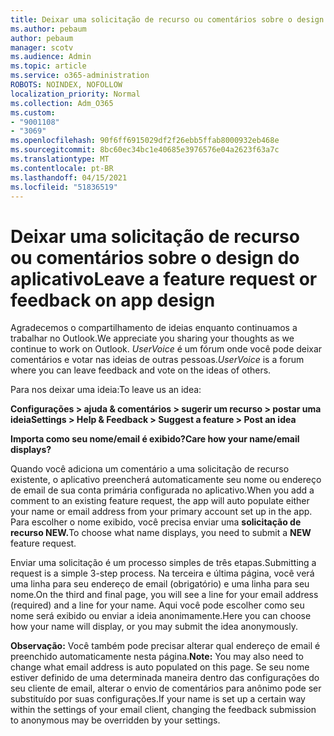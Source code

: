 ```yaml
---
title: Deixar uma solicitação de recurso ou comentários sobre o design do aplicativo
ms.author: pebaum
author: pebaum
manager: scotv
ms.audience: Admin
ms.topic: article
ms.service: o365-administration
ROBOTS: NOINDEX, NOFOLLOW
localization_priority: Normal
ms.collection: Adm_O365
ms.custom:
- "9001108"
- "3069"
ms.openlocfilehash: 90f6ff6915029df2f26ebb5ffab8000932eb468e
ms.sourcegitcommit: 8bc60ec34bc1e40685e3976576e04a2623f63a7c
ms.translationtype: MT
ms.contentlocale: pt-BR
ms.lasthandoff: 04/15/2021
ms.locfileid: "51836519"
---
```

# <a name="leave-a-feature-request-or-feedback-on-app-design"></a><span data-ttu-id="7f7a4-102">Deixar uma solicitação de recurso ou comentários sobre o design do aplicativo</span><span class="sxs-lookup"><span data-stu-id="7f7a4-102">Leave a feature request or feedback on app design</span></span>

<span data-ttu-id="7f7a4-103">Agradecemos o compartilhamento de ideias enquanto continuamos a trabalhar no Outlook.</span><span class="sxs-lookup"><span data-stu-id="7f7a4-103">We appreciate you sharing your thoughts as we continue to work on Outlook.</span></span> <span data-ttu-id="7f7a4-104">*UserVoice* é um fórum onde você pode deixar comentários e votar nas ideias de outras pessoas.</span><span class="sxs-lookup"><span data-stu-id="7f7a4-104">*UserVoice* is a forum where you can leave feedback and vote on the ideas of others.</span></span>  

<span data-ttu-id="7f7a4-105">Para nos deixar uma ideia:</span><span class="sxs-lookup"><span data-stu-id="7f7a4-105">To leave us an idea:</span></span> 

<span data-ttu-id="7f7a4-106">**Configurações > ajuda & comentários > sugerir um recurso > postar uma ideia**</span><span class="sxs-lookup"><span data-stu-id="7f7a4-106">**Settings > Help & Feedback > Suggest a feature > Post an idea**</span></span> 

<span data-ttu-id="7f7a4-107">**Importa como seu nome/email é exibido?**</span><span class="sxs-lookup"><span data-stu-id="7f7a4-107">**Care how your name/email displays?**</span></span>

<span data-ttu-id="7f7a4-108">Quando você adiciona um comentário a uma solicitação de recurso existente, o aplicativo preencherá automaticamente seu nome ou endereço de email de sua conta primária configurada no aplicativo.</span><span class="sxs-lookup"><span data-stu-id="7f7a4-108">When you add a comment to an existing feature request, the app will auto populate either your name or email address from your primary account set up in the app.</span></span> <span data-ttu-id="7f7a4-109">Para escolher o nome exibido, você precisa enviar uma **solicitação de recurso NEW.**</span><span class="sxs-lookup"><span data-stu-id="7f7a4-109">To choose what name displays, you need to submit a **NEW** feature request.</span></span> 

<span data-ttu-id="7f7a4-110">Enviar uma solicitação é um processo simples de três etapas.</span><span class="sxs-lookup"><span data-stu-id="7f7a4-110">Submitting a request is a simple 3-step process.</span></span> <span data-ttu-id="7f7a4-111">Na terceira e última página, você verá uma linha para seu endereço de email (obrigatório) e uma linha para seu nome.</span><span class="sxs-lookup"><span data-stu-id="7f7a4-111">On the third and final page, you will see a line for your email address (required) and a line for your name.</span></span> <span data-ttu-id="7f7a4-112">Aqui você pode escolher como seu nome será exibido ou enviar a ideia anonimamente.</span><span class="sxs-lookup"><span data-stu-id="7f7a4-112">Here you can choose how your name will display, or you may submit the idea anonymously.</span></span> 

<span data-ttu-id="7f7a4-113">**Observação:** Você também pode precisar alterar qual endereço de email é preenchido automaticamente nesta página.</span><span class="sxs-lookup"><span data-stu-id="7f7a4-113">**Note:** You may also need to change what email address is auto populated on this page.</span></span> <span data-ttu-id="7f7a4-114">Se seu nome estiver definido de uma determinada maneira dentro das configurações do seu cliente de email, alterar o envio de comentários para anônimo pode ser substituído por suas configurações.</span><span class="sxs-lookup"><span data-stu-id="7f7a4-114">If your name is set up a certain way within the settings of your email client, changing the feedback submission to anonymous may be overridden by your settings.</span></span> 
